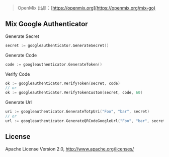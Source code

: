 > OpenMix 出品：[https://openmix.org](https://openmix.org/mix-go)

## Mix Google Authenticator

Generate Secret

```go
secret := googleauthenticator.GenerateSecret()
```

Generate Code

```go
code := googleauthenticator.GenerateToken()
```

Verify Code

```go
ok := googleauthenticator.VerifyToken(secret, code)
// or
ok := googleauthenticator.VerifyTokenCustom(secret, code, 60)
```

Generate Url

```go
uri := googleauthenticator.GenerateTotpUri("Foo", "bar", secret)
// or
url := googleauthenticator.GenerateQRCodeGoogleUrl("Foo", "bar", secret)
```

## License

Apache License Version 2.0, http://www.apache.org/licenses/
